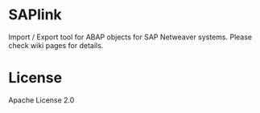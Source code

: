 # SAPlink
Import / Export tool for ABAP objects for SAP Netweaver systems.
Please check wiki pages for details.
# License
Apache License 2.0
